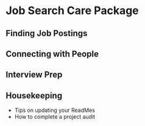 # Job Search Care Package

## Finding Job Postings

## Connecting with People

## Interview Prep

## Housekeeping
* Tips on updating your ReadMes
* How to complete a project audit
